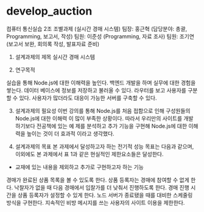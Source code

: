 # develop_auction
컴퓨터 통신실습 2조 조별과제 (실시간 경매 시스템)
팀장: 홍근혁 (담당분야: 총괄, Programming, 보고서, 작성)
팀원: 이준성 (Programming, 자료 조사)
팀원: 조기연 (보고서 보완, 회의록 작성, 발표자료 준비)

1. 설계과제의 제목
실시간 경매 시스템 

2. 연구목적

실습을 통해 Node.js에 대한 이해력을 높인다.
백엔드 개발을 하며 실무에 대한 경험을 쌓는다.
데이터 베이스에 정보를 저장하고 불러올 수 있다.
라우터를 보고 사용자를 구분할 수 있다.
사용자가 많더라도 대응이 가능한 서버를 구축할 수 있다.

3. 설계과제의 필요성 
이번 강의를 통해 Node.js를 처음 접함으로 인해 구성원들의 Node.js에 대한 이해력
이 많이 부족한 상황이다. 따라서 우리만의 사이트를 개발하기보다 전공책에 있는 예
제를 분석하고 추가 기능을 구현해 Node.js에 대한 이해력을 높이는 것이 더 효과적
이라고 생각했다.

4. 설계과제의 목표
본 과제에서 달성하고자 하는 전기적 성능 목표는 다음과 같으며, 이외에도 본 과제에서 표 1과 같은 현실적인 제한요소들은 달성한다.
- 교재에 있는 내용을 제외하고 추가로 구현하고자 하는 기능

경매가 완료된 상품 목록을 볼 수 있도록 한다.
상품 등록자는 경매에 참여할 수 없게 한다.
낙찰자가 없을 때 다음 경매에서 입찰가를 더 낮춰서 진행하도록 한다.
경매 진행 시간을 상품 등록자가 설정할 수 있게 한다.
노드 서버가 종료됐을 때를 대비한 스케줄링 방식을 구현한다.
지속적인 비방 메시지를 쓰는 사용자의 사이트 이용을 제한한다.
